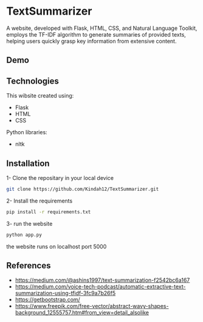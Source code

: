 
# TextSummarizer

A website, developed with Flask, HTML, CSS, and Natural Language Toolkit, employs the TF-IDF algorithm to generate summaries of provided texts, helping users quickly grasp key information from extensive content.


## Demo


## Technologies

This wibsite created using:

* Flask
* HTML
* CSS

Python libraries:
* nltk


## Installation

1- Clone the repositary in your local device

```bash
git clone https://github.com/Kindah12/TextSummarizer.git
```
2- Install the requirements
```bash
pip install -r requirements.txt
```
3- run the website 
```bash
python app.py
```
the website runs on localhost port 5000
## References
* https://medium.com/@ashins1997/text-summarization-f2542bc6a167
* https://medium.com/voice-tech-podcast/automatic-extractive-text-summarization-using-tfidf-3fc9a7b26f5
* https://getbootstrap.com/
* https://www.freepik.com/free-vector/abstract-wavy-shapes-background_12555757.htm#from_view=detail_alsolike
